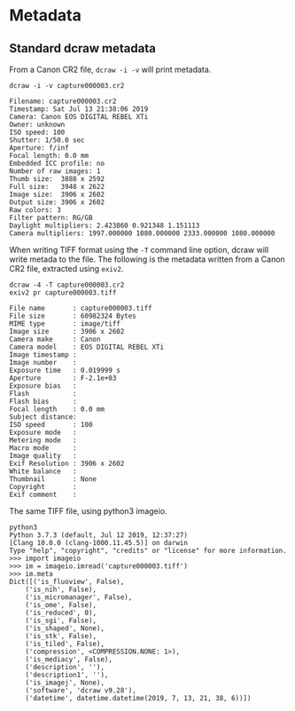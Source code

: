 # Metadata

## Standard dcraw metadata

From a Canon CR2 file, `dcraw -i -v` will print metadata.

```
dcraw -i -v capture000003.cr2 

Filename: capture000003.cr2
Timestamp: Sat Jul 13 21:38:06 2019
Camera: Canon EOS DIGITAL REBEL XTi
Owner: unknown
ISO speed: 100
Shutter: 1/50.0 sec
Aperture: f/inf
Focal length: 0.0 mm
Embedded ICC profile: no
Number of raw images: 1
Thumb size:  3888 x 2592
Full size:   3948 x 2622
Image size:  3906 x 2602
Output size: 3906 x 2602
Raw colors: 3
Filter pattern: RG/GB
Daylight multipliers: 2.423860 0.921348 1.151113
Camera multipliers: 1997.000000 1080.000000 2333.000000 1080.000000
```

When writing TIFF format using the `-T` command line option, dcraw 
will write metada to the file. The following is the metadata written
from a Canon CR2 file, extracted using `exiv2`.

```
dcraw -4 -T capture000003.cr2 
exiv2 pr capture000003.tiff 

File name       : capture000003.tiff
File size       : 60982324 Bytes
MIME type       : image/tiff
Image size      : 3906 x 2602
Camera make     : Canon
Camera model    : EOS DIGITAL REBEL XTi
Image timestamp : 
Image number    : 
Exposure time   : 0.019999 s
Aperture        : F-2.1e+03
Exposure bias   : 
Flash           : 
Flash bias      : 
Focal length    : 0.0 mm
Subject distance: 
ISO speed       : 100
Exposure mode   : 
Metering mode   : 
Macro mode      : 
Image quality   : 
Exif Resolution : 3906 x 2602
White balance   : 
Thumbnail       : None
Copyright       : 
Exif comment    : 

```

The same TIFF file, using python3 imageio.
```
python3
Python 3.7.3 (default, Jul 12 2019, 12:37:27) 
[Clang 10.0.0 (clang-1000.11.45.5)] on darwin
Type "help", "copyright", "credits" or "license" for more information.
>>> import imageio
>>> im = imageio.imread('capture000003.tiff')
>>> im.meta
Dict([('is_fluoview', False), 
    ('is_nih', False), 
    ('is_micromanager', False), 
    ('is_ome', False), 
    ('is_reduced', 0), 
    ('is_sgi', False), 
    ('is_shaped', None), 
    ('is_stk', False), 
    ('is_tiled', False), 
    ('compression', <COMPRESSION.NONE: 1>), 
    ('is_mediacy', False), 
    ('description', ''), 
    ('description1', ''), 
    ('is_imagej', None), 
    ('software', 'dcraw v9.28'), 
    ('datetime', datetime.datetime(2019, 7, 13, 21, 38, 6))])
```

